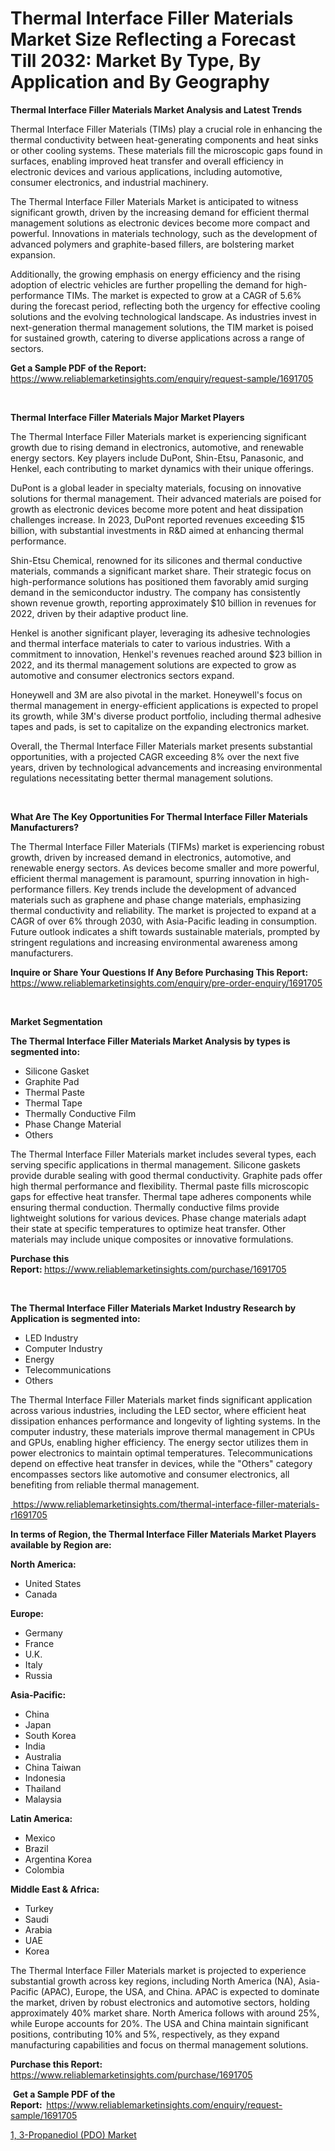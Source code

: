 <p><h1>Thermal Interface Filler Materials Market Size Reflecting a Forecast Till 2032: Market By Type, By Application and By Geography</h1></p><p><strong>Thermal Interface Filler Materials Market Analysis and Latest Trends</strong></p>
<p><p>Thermal Interface Filler Materials (TIMs) play a crucial role in enhancing the thermal conductivity between heat-generating components and heat sinks or other cooling systems. These materials fill the microscopic gaps found in surfaces, enabling improved heat transfer and overall efficiency in electronic devices and various applications, including automotive, consumer electronics, and industrial machinery.</p><p>The Thermal Interface Filler Materials Market is anticipated to witness significant growth, driven by the increasing demand for efficient thermal management solutions as electronic devices become more compact and powerful. Innovations in materials technology, such as the development of advanced polymers and graphite-based fillers, are bolstering market expansion. </p><p>Additionally, the growing emphasis on energy efficiency and the rising adoption of electric vehicles are further propelling the demand for high-performance TIMs. The market is expected to grow at a CAGR of 5.6% during the forecast period, reflecting both the urgency for effective cooling solutions and the evolving technological landscape. As industries invest in next-generation thermal management solutions, the TIM market is poised for sustained growth, catering to diverse applications across a range of sectors.</p></p>
<p><strong>Get a Sample PDF of the Report:&nbsp;</strong> <a href="https://www.reliablemarketinsights.com/enquiry/request-sample/1691705?utm_campaign=3584&utm_medium=2&utm_source=Github&utm_content=ia&utm_term=27032025&utm_id=thermal-interface-filler-materials">https://www.reliablemarketinsights.com/enquiry/request-sample/1691705</a></p>
<p>&nbsp;</p>
<p><strong>Thermal Interface Filler Materials Major Market Players</strong></p>
<p><p>The Thermal Interface Filler Materials market is experiencing significant growth due to rising demand in electronics, automotive, and renewable energy sectors. Key players include DuPont, Shin-Etsu, Panasonic, and Henkel, each contributing to market dynamics with their unique offerings.</p><p>DuPont is a global leader in specialty materials, focusing on innovative solutions for thermal management. Their advanced materials are poised for growth as electronic devices become more potent and heat dissipation challenges increase. In 2023, DuPont reported revenues exceeding $15 billion, with substantial investments in R&D aimed at enhancing thermal performance.</p><p>Shin-Etsu Chemical, renowned for its silicones and thermal conductive materials, commands a significant market share. Their strategic focus on high-performance solutions has positioned them favorably amid surging demand in the semiconductor industry. The company has consistently shown revenue growth, reporting approximately $10 billion in revenues for 2022, driven by their adaptive product line.</p><p>Henkel is another significant player, leveraging its adhesive technologies and thermal interface materials to cater to various industries. With a commitment to innovation, Henkel's revenues reached around $23 billion in 2022, and its thermal management solutions are expected to grow as automotive and consumer electronics sectors expand.</p><p>Honeywell and 3M are also pivotal in the market. Honeywell's focus on thermal management in energy-efficient applications is expected to propel its growth, while 3M's diverse product portfolio, including thermal adhesive tapes and pads, is set to capitalize on the expanding electronics market.</p><p>Overall, the Thermal Interface Filler Materials market presents substantial opportunities, with a projected CAGR exceeding 8% over the next five years, driven by technological advancements and increasing environmental regulations necessitating better thermal management solutions.</p></p>
<p>&nbsp;</p>
<p><strong>What Are The Key Opportunities For Thermal Interface Filler Materials Manufacturers?</strong></p>
<p><p>The Thermal Interface Filler Materials (TIFMs) market is experiencing robust growth, driven by increased demand in electronics, automotive, and renewable energy sectors. As devices become smaller and more powerful, efficient thermal management is paramount, spurring innovation in high-performance fillers. Key trends include the development of advanced materials such as graphene and phase change materials, emphasizing thermal conductivity and reliability. The market is projected to expand at a CAGR of over 6% through 2030, with Asia-Pacific leading in consumption. Future outlook indicates a shift towards sustainable materials, prompted by stringent regulations and increasing environmental awareness among manufacturers.</p></p>
<p><strong>Inquire or Share Your Questions If Any Before Purchasing This Report:</strong> <a href="https://www.reliablemarketinsights.com/enquiry/pre-order-enquiry/1691705?utm_campaign=3584&utm_medium=2&utm_source=Github&utm_content=ia&utm_term=27032025&utm_id=thermal-interface-filler-materials">https://www.reliablemarketinsights.com/enquiry/pre-order-enquiry/1691705</a></p>
<p>&nbsp;</p>
<p><strong>Market Segmentation</strong></p>
<p><strong>The Thermal Interface Filler Materials Market Analysis by types is segmented into:</strong></p>
<p><ul><li>Silicone Gasket</li><li>Graphite Pad</li><li>Thermal Paste</li><li>Thermal Tape</li><li>Thermally Conductive Film</li><li>Phase Change Material</li><li>Others</li></ul></p>
<p><p>The Thermal Interface Filler Materials market includes several types, each serving specific applications in thermal management. Silicone gaskets provide durable sealing with good thermal conductivity. Graphite pads offer high thermal performance and flexibility. Thermal paste fills microscopic gaps for effective heat transfer. Thermal tape adheres components while ensuring thermal conduction. Thermally conductive films provide lightweight solutions for various devices. Phase change materials adapt their state at specific temperatures to optimize heat transfer. Other materials may include unique composites or innovative formulations.</p></p>
<p><strong>Purchase this Report:&nbsp;</strong><a href="https://www.reliablemarketinsights.com/purchase/1691705?utm_campaign=3584&utm_medium=2&utm_source=Github&utm_content=ia&utm_term=27032025&utm_id=thermal-interface-filler-materials">https://www.reliablemarketinsights.com/purchase/1691705</a></p>
<p>&nbsp;</p>
<p><strong>The Thermal Interface Filler Materials Market Industry Research by Application is segmented into:</strong></p>
<p><ul><li>LED Industry</li><li>Computer Industry</li><li>Energy</li><li>Telecommunications</li><li>Others</li></ul></p>
<p><p>The Thermal Interface Filler Materials market finds significant application across various industries, including the LED sector, where efficient heat dissipation enhances performance and longevity of lighting systems. In the computer industry, these materials improve thermal management in CPUs and GPUs, enabling higher efficiency. The energy sector utilizes them in power electronics to maintain optimal temperatures. Telecommunications depend on effective heat transfer in devices, while the "Others" category encompasses sectors like automotive and consumer electronics, all benefiting from reliable thermal management.</p></p>
<p><a href="https://www.reliablemarketinsights.com/thermal-interface-filler-materials-r1691705?utm_campaign=3584&utm_medium=2&utm_source=Github&utm_content=ia&utm_term=27032025&utm_id=thermal-interface-filler-materials">&nbsp;https://www.reliablemarketinsights.com/thermal-interface-filler-materials-r1691705</a></p>
<p><strong>In terms of Region, the Thermal Interface Filler Materials Market Players available by Region are:</strong></p>
<p>
    <p> <strong> North America: </strong>
        <ul>
            <li>United States</li>
            <li>Canada</li>
        </ul>
        </p> 
    <p> <strong> Europe: </strong>
        <ul>
            <li>Germany</li>
            <li>France</li>
            <li>U.K.</li>
            <li>Italy</li>
            <li>Russia</li>
        </ul>
        </p> 
    <p> <strong> Asia-Pacific: </strong>
        <ul>
            <li>China</li>
            <li>Japan</li>
            <li>South Korea</li>
            <li>India</li>
            <li>Australia</li>
            <li>China Taiwan</li>
            <li>Indonesia</li>
            <li>Thailand</li>
            <li>Malaysia</li>
        </ul>
        </p> 
    <p> <strong> Latin America: </strong>
        <ul>
            <li>Mexico</li>
            <li>Brazil</li>
            <li>Argentina Korea</li>
            <li>Colombia</li>
        </ul>
        </p> 
    <p> <strong> Middle East & Africa: </strong>
        <ul>
            <li>Turkey</li>
            <li>Saudi</li>
            <li>Arabia</li>
            <li>UAE</li>
            <li>Korea</li>
        </ul>
    </p>
    </p>
<p><p>The Thermal Interface Filler Materials market is projected to experience substantial growth across key regions, including North America (NA), Asia-Pacific (APAC), Europe, the USA, and China. APAC is expected to dominate the market, driven by robust electronics and automotive sectors, holding approximately 40% market share. North America follows with around 25%, while Europe accounts for 20%. The USA and China maintain significant positions, contributing 10% and 5%, respectively, as they expand manufacturing capabilities and focus on thermal management solutions.</p></p>
<p><strong>Purchase this Report: </strong><a href="https://www.reliablemarketinsights.com/purchase/1691705?utm_campaign=3584&utm_medium=2&utm_source=Github&utm_content=ia&utm_term=27032025&utm_id=thermal-interface-filler-materials">https://www.reliablemarketinsights.com/purchase/1691705</a></p>
<p>&nbsp;<strong>Get a Sample PDF of the Report:&nbsp;&nbsp;</strong><a href="https://www.reliablemarketinsights.com/enquiry/request-sample/1691705?utm_campaign=3584&utm_medium=2&utm_source=Github&utm_content=ia&utm_term=27032025&utm_id=thermal-interface-filler-materials">https://www.reliablemarketinsights.com/enquiry/request-sample/1691705</a></p>
<p><strong></strong></p>
<p><p><a href="https://github.com/zakkistuey/Market-Research-Report-List-1/blob/main/1-3-propanediol-pdo-market.md?utm_campaign=3584&utm_medium=2&utm_source=Github&utm_content=ia&utm_term=27032025&utm_id=thermal-interface-filler-materials">1, 3-Propanediol (PDO) Market</a></p></p>